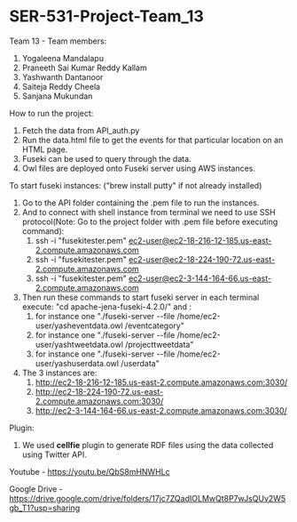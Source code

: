 # SER-531-Project-Team_13
Team 13 - Team members:
1. Yogaleena Mandalapu
2. Praneeth Sai Kumar Reddy Kallam
3. Yashwanth Dantanoor
4. Saiteja Reddy Cheela
5. Sanjana Mukundan

How to run the project:
1. Fetch the data from API_auth.py
2. Run the data.html file to get the events for that particular location on an HTML page.
3. Fuseki can be used to query through the data.
4. Owl files are deployed onto Fuseki server using AWS instances.

To start fuseki instances:
   ("brew install putty" if not already installed)
1. Go to the API folder containing the .pem file to run the instances.
2. And to connect with shell instance from terminal we need to use SSH protocol(Note: Go to the project folder with .pem file before executing command):
   1. ssh -i "fusekitester.pem" ec2-user@ec2-18-216-12-185.us-east-2.compute.amazonaws.com
   2. ssh -i "fusekitester.pem" ec2-user@ec2-18-224-190-72.us-east-2.compute.amazonaws.com
   3. ssh -i "fusekitester.pem" ec2-user@ec2-3-144-164-66.us-east-2.compute.amazonaws.com
3. Then run these commands to start fuseki server in each terminal execute: "cd apache-jena-fuseki-4.2.0/"  and :
   1. for instance one "./fuseki-server --file /home/ec2-user/yasheventdata.owl /eventcategory"
   2. for instance one "./fuseki-server --file /home/ec2-user/yashtweetdata.owl /projecttweetdata"
   3. for instance one "./fuseki-server --file /home/ec2-user/yashuserdata.owl /userdata"
5. The 3 instances are:
   1. http://ec2-18-216-12-185.us-east-2.compute.amazonaws.com:3030/
   2. http://ec2-18-224-190-72.us-east-2.compute.amazonaws.com:3030/
   3. http://ec2-3-144-164-66.us-east-2.compute.amazonaws.com:3030/


Plugin:
   1. We used **cellfie** plugin to generate RDF files using the data collected using Twitter API.

Youtube - https://youtu.be/QbS8mHNWHLc

Google Drive - https://drive.google.com/drive/folders/17jc7ZQadIOLMwQt8P7wJsQUv2W5gb_T1?usp=sharing
